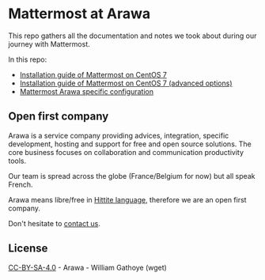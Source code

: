 # Mattermost at Arawa

This repo gathers all the documentation and notes we took about during our journey with Mattermost.

In this repo:

* [Installation guide of Mattermost on CentOS 7](mattermost-centos-7.md)
* [Installation guide of Mattermost on CentOS 7 (advanced options)](mattermost-centos-7-advanced.md)
* [Mattermost Arawa specific configuration](mattermost-custom-config.md)

## Open first company

Arawa is a service company providing advices, integration, specific development, hosting and support for free and open source solutions. The core business focuses on collaboration and communication productivity tools.

Our team is spread across the globe (France/Belgium for now) but all speak French.

Arawa means libre/free in [Hittite language](https://en.wikipedia.org/wiki/Hittite_language), therefore we are an open first company.

Don't hesitate to [contact us](https://www.arawa.fr/contact/).

## License

[CC-BY-SA-4.0](LICENSE) - Arawa - William Gathoye (wget)

